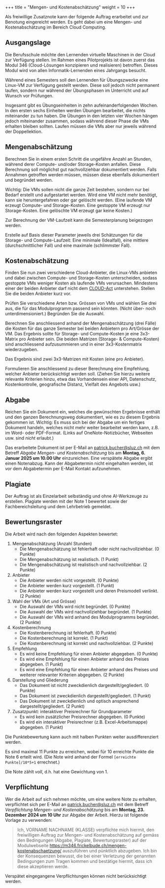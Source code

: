 +++
title = "Mengen- und Kostenabschätzung"
weight = 10
+++

Als freiwillige Zusatznote kann der folgende Auftrag erarbeitet und zur Benotung eingereicht werden. Es geht dabei um eine Mengen- und Kostenabschätzung im Bereich Cloud Computing.

## Ausgangslage

Die Berufsschule möchte den Lernenden virtuelle Maschinen in der Cloud zur Verfügung stellen. Im Rahmen eines Pilotprojekts ist davon zuerst das Modul 346 (Cloud-Lösungen konzipieren und realisieren) betroffen. Dieses Modul wird von allen Informatik-Lernenden eines Jahrgangs besucht.

Während eines Semesters soll den Lernenden für Übungszwecke eine Linux-VM zur Verfügung gestellt werden. Diese soll jedoch nicht permanent laufen, sondern nur während der Übungsphasen im Unterricht und auf Wunsch vor Prüfungen.

Insgesamt gibt es Übungseinheiten in zehn aufeinanderfolgenden Wochen. In den ersten sechs Einheiten werden Übungen bearbeitet, die nichts miteinander zu tun haben. Die Übungen in den letzten vier Wochen hängen jedoch miteinander zusammen, sodass während dieser Phase die VMs erhalten bleiben sollten. Laufen müssen die VMs aber nur jeweils während der Doppellektion.

## Mengenabschätzung

Berechnen Sie in einem ersten Schritt die ungefähre Anzahl an Stunden, während derer Compute- und/oder Storage-Kosten anfallen. Diese Berechnung soll möglichst gut nachvollziehbar dokumentiert werden. Falls Annahmen getroffen werden müssen, müssen diese ebenfalls dokumentiert und begründet werden.

Wichtig: Die VMs sollen nicht die ganze Zeit bestehen, sondern nur bei Bedarf erstellt und aufgestartet werden. Wird eine VM nicht mehr benötigt, kann sie heruntergefahren oder gar gelöscht werden. (Eine laufende VM erzeugt Compute- und Storage-Kosten. Eine gestoppte VM erzeugt nur Storage-Kosten. Eine gelöschte VM erzeugt gar keine Kosten.)

Zur Berechnung der VM-Laufzeit kann die Semesterplanung beigezogen werden.

Erstelle auf Basis dieser Parameter jeweils drei Schätzungen für die Storage- und Compute-Laufzeit: Eine minimale (Idealfall), eine mittlere (durchschnittlicher Fall) und eine maximale (schlimmster Fall).

## Kostenabschätzung

Finden Sie nun zwei verschiedene Cloud-Anbieter, die Linux-VMs anbieten und dabei zwischen Compute- und Storage-Kosten unterscheiden, sodass gestoppte VMs weniger Kosten als laufende VMs verursachen. Mindestens einer der beiden Anbieter darf nicht dem [CLOUD-Act](/theorie/dsgvo/#der-cloud-act) unterstehen. Stellen Sie die beiden Anbieter kurz vor. 

Prüfen Sie verschiedene Arten bzw. Grössen von VMs und wählen Sie drei aus, die für das Modulprogramm passend sein könnten. (Nicht über- noch unterdimensioniert.) Begründen Sie die Auswahl.

Berechnen Sie anschliessend anhand der Mengenabschätzung (drei Fälle) die Kosten für das ganze Semester bei beiden Anbietern pro Art/Grösse der VM. Das Ergebnis sollte für Storage- und Compute-Kosten je eine 3x3-Matrix pro Anbieter sein. Die beiden Matrizen (Storage- & Compute-Kosten) sind anschliessend aufzusummieren und in einer 3x3-Kostenmatrix wiederzugeben.

Das Ergebnis sind zwei 3x3-Matrizen mit Kosten (eine pro Anbieter).

Formulieren Sie anschliessend zu dieser Berechnung eine Empfehlung, welcher Anbieter berücksichtigt werden soll. (Ziehen Sie hierzu weitere relevante Kriterien hinzu, etwa das Vorhandensein einer API, Datenschutz, Kostenkontrolle, geografische Distanz, Vielfalt des Angebots usw.)

## Abgabe

Reichen Sie ein Dokument ein, welches die gewünschten Ergebnisse enthält und den ganzen Berechnungsweg dokumentiert, wie es zu diesem Ergebnis gekommen ist. Wichtig: Es muss sich bei der Abgabe um ein fertiges Dokument handeln, welches nicht mehr weiter bearbeitet werden kann, z.B. im Word- oder PDF-Format. (Links auf OneNote-Notizbücher, Webseiten usw. sind _nicht_ erlaubt.)

Das erarbeitete Dokument ist per E-Mail an [patrick.bucher@sluz.ch](mailto:patrick.bucher@sluz.ch) mit dem Betreff _Abgabe Mengen- und Kostenabschätzung_ bis am **Montag, 6. Januar 2025 um 10.00 Uhr** einzureichen. Eine verspätete Abgabe ergibt einen Notenabzug. Kann der Abgabetermin nicht eingehalten werden, ist _vor_ dem Abgabetermin per E-Mail Kontakt aufzunehmen.

## Plagiate

Der Auftrag ist als Einzelarbeit selbständig und ohne AI-Werkzeuge zu erstellen. Plagiate werden mit der Note 1 bewertet sowie der Fachbereichsleitung und dem Lehrbetrieb gemeldet.

## Bewertungsraster

Die Arbeit wird nach den folgenden Aspekten bewertet:

1. Mengenabschätzung (Anzahl Stunden)
    - Die Mengenabschätzung ist fehlerhaft oder nicht nachvollziehbar. (0 Punkte)
    - Die Mengenabschätzung ist realistisch. (1 Punkt)
    - Die Mengenabschätzung ist realistisch und nachvollziehbar. (2 Punkte)
2. Anbieter
    - Die Anbieter werden nicht vorgestellt. (0 Punkte)
    - Die Anbieter werden kurz vorgestellt. (1 Punkt)
    - Die Anbieter werden kurz vorgestellt und deren Preismodell verlinkt. (2 Punkte)
3. Wahl der VMs (Art und Grösse)
    - Die Auswahl der VMs wird nicht begründet. (0 Punkte)
    - Die Auswahl der VMs wird nachvollziehbar begründet. (1 Punkte)
    - Die Auswahl der VMs wird anhand des Modulprogramms begründet. (2 Punkte)
4. Kostenberechnung
    - Die Kostenberechnung ist fehlerhaft. (0 Punkte)
    - Die Kostenberechnung ist korrekt. (1 Punkt)
    - Die Kostenberechnung ist korrekt und nachvollziehbar. (2 Punkte)
5. Empfehlung
    - Es wird keine Empfehlung für einen Anbieter abgegeben. (0 Punkte)
    - Es wird eine Empfehlung für einen Anbieter anhand des Preises abgegeben. (1 Punkt)
    - Es wird eine Empfehlung für einen Anbieter anhand des Preises und weiterer relevanter Kriterien abgegeben. (2 Punkte)
5. Darstellung und Gliederung
    - Das Dokument ist nicht zweckdienlich dargestellt/gegliedert. (0 Punkte)
    - Das Dokument ist zweckdienlich dargestellt/gegliedert. (1 Punkt)
    - Das Dokument ist zweckdienlich und optisch ansprechend dargestellt/gegliedert. (2 Punkt)
6. Zusatzpunkt: interaktiver Preisrechner für Grundparameter
    - Es wird kein zusätzlicher Preisrechner abgegeben. (0 Punkte)
    - Es wird ein interaktiver Preisrechner (z.B. Excel-Arbeitsmappe) abgegeben. (1 Punkt)

Die Punktebewertung kann auch mit halben Punkten weiter ausdifferenziert werden.

Es sind maximal 11 Punkte zu erreichen, wobei für 10 erreichte Punkte die Note 6 erteilt wird. (Die Note wird anhand der Formel `[erreichte Punkte]/10*5+1` errechnet.)

Die Note zählt _voll_, d.h. hat eine Gewichtung von 1.

## Verpflichtung

Wer die Arbeit auf sich nehmen möchte, um eine weitere Note zu erhalten, verpflichtet sich per E-Mail an [patrick.bucher@sluz.ch](mailto:patrick.bucher@sluz.ch) mit dem Betreff _Verpflichtung Mengen- und Kostenabschätzung_ bis am **Montag, 23. Dezember 2024 um 10 Uhr** zur Abgabe der Arbeit. Hierzu ist folgende Vorlage zu verwenden:

> Ich, VORNAME NACHNAME (KLASSE) verpflichte mich hiermit, den freiwilligen
> Auftrag zur Mengen- und Kostenabschätzung auf gemäss den Bedingungen (Abgabe,
> Plagiate, Bewertungsraster) auf der Modulwebseite
> https://m346.frickelbude.ch/mengen-kostenabschaetzung/ auszuführen und
> pünktlich abzugeben. Ich bin der Konsequenzen bewusst, die bei einer
> Verletzung der genannten Bedingungen zum Tragen kommen und bestätige hiermit,
> dass ich diese akzeptieren werde.

Verspätet eingegangene Verpflichtungen können nicht berücksichtigt werden.